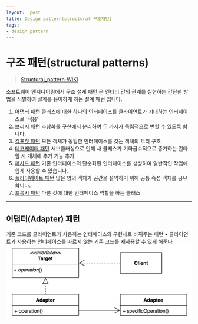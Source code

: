 ```yaml
---
layout:  post
title: Design pattern(structural 구조패턴)
tags:
- design_pattern
---
```


# 구조 패턴(structural patterns)
> [Structural_pattern-WIKI](https://en.wikipedia.org/wiki/Structural_pattern)

소프트웨어 엔지니어링에서 구조 설계 패턴 은 엔터티 간의 관계를 실현하는 간단한 방법을 식별하여 설계를 용이하게 하는 설계 패턴 입니다.


1. [어댑터 패턴](#어댑터adapter-패턴) 클래스에 대한 하나의 인터페이스를 클라이언트가 기대하는 인터페이스로 '적응'
2. [브리지 패턴]() 추상화를 구현에서 분리하여 두 가지가 독립적으로 변할 수 있도록 합니다.
3. [컴포짓 패턴]() 모든 객체가 동일한 인터페이스를 갖는 객체의 트리 구조
4. [데코레이터 패턴]() 서브클래싱으로 인해 새 클래스가 기하급수적으로 증가하는 런타임 시 개체에 추가 기능 추가
5. [퍼사드 패턴]() 기존 인터페이스의 단순화된 인터페이스를 생성하여 일반적인 작업에 쉽게 사용할 수 있습니다.
6. [플라이웨이트 패턴]() 많은 양의 객체가 공간을 절약하기 위해 공통 속성 객체를 공유합니다.
7. [프록시 패턴]() 다른 것에 대한 인터페이스 역할을 하는 클래스

---
## 어댑터(Adapter) 패턴
기존 코드를 클라이언트가 사용하는 인터페이스의 구현체로 바꿔주는 패턴
• 클라이언트가 사용하는 인터페이스를 따르지 않는 기존 코드를 재사용할 수 있게 해준다
![adapter.png](/assets/img/adapter.png)
